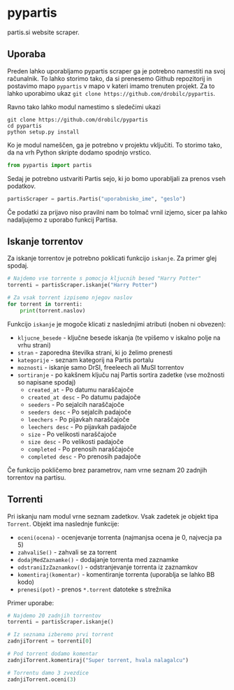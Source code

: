 # pypartis
partis.si website scraper.

## Uporaba
Preden lahko uporabljamo pypartis scraper ga je potrebno namestiti na svoj računalnik. To lahko storimo tako, da si prenesemo Github repozitorij in postavimo mapo `pypartis` v mapo v kateri imamo trenuten projekt.
Za to lahko uporabimo ukaz `git clone https://github.com/drobilc/pypartis`.

Ravno tako lahko modul namestimo s sledečimi ukazi
```
git clone https://github.com/drobilc/pypartis
cd pypartis
python setup.py install
```

Ko je modul nameščen, ga je potrebno v projektu vključiti. To storimo tako, da na vrh Python skripte dodamo spodnjo vrstico.
```python
from pypartis import partis
```

Sedaj je potrebno ustvariti Partis sejo, ki jo bomo uporabljali za prenos vseh podatkov.
```python
partisScraper = partis.Partis("uporabnisko_ime", "geslo")
```

Če podatki za prijavo niso pravilni nam bo tolmač vrnil izjemo, sicer pa lahko nadaljujemo z uporabo funkcij Partisa.

## Iskanje torrentov
Za iskanje torrentov je potrebno poklicati funkcijo `iskanje`. Za primer glej spodaj.
```python
# Najdemo vse torrente s pomocjo kljucnih besed "Harry Potter"
torrenti = partisScraper.iskanje("Harry Potter")

# Za vsak torrent izpisemo njegov naslov
for torrent in torrenti:
	print(torrent.naslov)
```

Funkcijo `iskanje` je mogoče klicati z naslednjimi atributi (noben ni obvezen):
* `kljucne_besede` - ključne besede iskanja (te vpišemo v iskalno polje na vrhu strani)
* `stran` - zaporedna številka strani, ki jo želimo prenesti
* `kategorije` - seznam kategorij na Partis portalu
* `moznosti` - iskanje samo DrSI, freeleech ali MuSI torrentov
* `sortiranje` - po kakšnem ključu naj Partis sortira zadetke (vse možnosti so napisane spodaj)
  * `created_at` - Po datumu naraščajoče
  * `created_at desc` - Po datumu padajoče
  * `seeders` - Po sejalcih naraščajoče
  * `seeders desc` - Po sejalcih padajoče
  * `leechers` - Po pijavkah naraščajoče
  * `leechers desc` - Po pijavkah padajoče
  * `size` - Po velikosti naraščajoče
  * `size desc` - Po velikosti padajoče
  * `completed` - Po prenosih naraščajoče
  * `completed desc` - Po prenosih padajoče

Če funkcijo pokličemo brez parametrov, nam vrne seznam 20 zadnjih torrentov na partisu.

## Torrenti
Pri iskanju nam modul vrne seznam zadetkov. Vsak zadetek je objekt tipa `Torrent`.
Objekt ima naslednje funkcije:
* `oceni(ocena)` - ocenjevanje torrenta (najmanjsa ocena je 0, najvecja pa 5)
* `zahvaliSe()` - zahvali se za torrent
* `dodajMedZaznamke()` - dodajanje torrenta med zaznamke
* `odstraniIzZaznamkov()` - odstranjevanje torrenta iz zaznamkov
* `komentiraj(komentar)` - komentiranje torrenta (uporablja se lahko BB kodo)
* `prenesi(pot)` - prenos `*.torrent` datoteke s strežnika

Primer uporabe:
```python
# Najdemo 20 zadnjih torrentov
torrenti = partisScraper.iskanje()

# Iz seznama izberemo prvi torrent
zadnjiTorrent = torrenti[0]

# Pod torrent dodamo komentar
zadnjiTorrent.komentiraj("Super torrent, hvala nalagalcu")

# Torrentu damo 3 zvezdice
zadnjiTorrent.oceni(3)
```